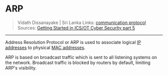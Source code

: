 # ARP

> Vidath Dissanayake | Sri Lanka
> Links: [communication protocol](../communication%20protocol.md)
> Sources: [Getting Started in ICS/OT Cyber Security part 5](https://www.youtube.com/watch?v=madBOec2s74&list=PLOSJSv0hbPZAlINIh1HcB0L8AZcSPc80g&index=6)

---

Address Resolution Protocol or ARP is used to associate logical [IP addresses](../TCP%20IP%20layer%202/OSI%20layer%203/IP/IP%20address.md) to physical [MAC addresses](../../MAC%20address.md).

ARP is based on broadcast traffic which is sent to all listening systems on the network. Broadcast traffic is blocked by routers by default, limiting ARP's visibility.